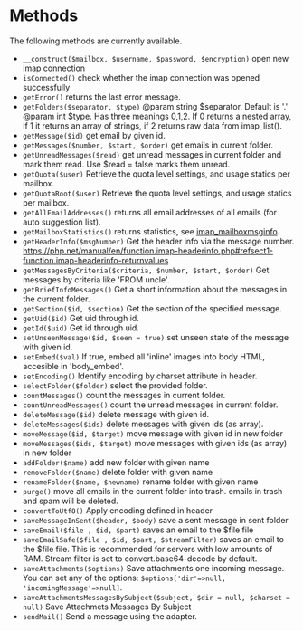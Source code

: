 # Methods

The following methods are currently available.

* ``__construct($mailbox, $username, $password, $encryption)`` open new imap connection
* ``isConnected()`` check whether the imap connection was opened successfully
* ``getError()`` returns the last error message.
* ``getFolders($separator, $type)`` @param string $separator. Default is '.' @param int $type. Has three meanings 0,1,2. If 0 returns a nested array, if 1 it returns an array of strings, if 2 returns raw data from imap_list().
* ``getMessage($id)`` get email by given id.
* ``getMessages($number, $start, $order)`` get emails in current folder.
* ``getUnreadMessages($read)`` get unread messages in current folder and mark them read. Use $read = false marks them unread.
* ``getQuota($user)`` Retrieve the quota level settings, and usage statics per mailbox.
* ``getQuotaRoot($user)`` Retrieve the quota level settings, and usage statics per mailbox.
* ``getAllEmailAddresses()`` returns all email addresses of all emails (for auto suggestion list).
* ``getMailboxStatistics()`` returns statistics, see [imap_mailboxmsginfo](https://php.net/manual/en/function.imap-mailboxmsginfo.php).
* ``getHeaderInfo($msgNumber)`` Get the header info via the message number. https://php.net/manual/en/function.imap-headerinfo.php#refsect1-function.imap-headerinfo-returnvalues
* ``getMessagesByCriteria($criteria, $number, $start, $order)`` Get messages by criteria like 'FROM uncle'.
* ``getBriefInfoMessages()`` Get a short information about the messages in the current folder.
* ``getSection($id, $section)`` Get the section of the specified message.
* ``getUid($id)`` Get uid through id.
* ``getId($uid)`` Get id through uid.
* ``setUnseenMessage($id, $seen = true)`` set unseen state of the message with given id.
* ``setEmbed($val)`` If true, embed all 'inline' images into body HTML, accesible in 'body_embed'.
* ``setEncoding()`` Identify encoding by charset attribute in header.
* ``selectFolder($folder)`` select the provided folder.
* ``countMessages()`` count the messages in current folder.
* ``countUnreadMessages()`` count the unread messages in current folder.
* ``deleteMessage($id)`` delete message with given id.
* ``deleteMessages($ids)`` delete messages with given ids (as array).
* ``moveMessage($id, $target)`` move message with given id in new folder
* ``moveMessages($ids, $target)`` move messages with given ids (as array) in new folder
* ``addFolder($name)`` add new folder with given name
* ``removeFolder($name)`` delete folder with given name
* ``renameFolder($name, $newname)`` rename folder with given name
* ``purge()`` move all emails in the current folder into trash. emails in trash and spam will be deleted.
* ``convertToUtf8()`` Apply encoding defined in header
* ``saveMessageInSent($header, $body)`` save a sent message in sent folder
* ``saveEmail($file , $id, $part)`` saves an email to the $file file
* ``saveEmailSafe($file , $id, $part, $streamFilter)`` saves an email to the $file file. This is recommended for servers with low amounts of RAM. Stream filter is set to convert.base64-decode by default.
* ``saveAttachments($options)`` Save attachments one incoming message. You can set any of the options: ``$options['dir'=>null, 'incomingMessage'=>null]``.
* ``saveAttachmentsMessagesBySubject($subject, $dir = null, $charset = null)`` Save Attachmets Messages By Subject
* ``sendMail()`` Send a message using the adapter.
